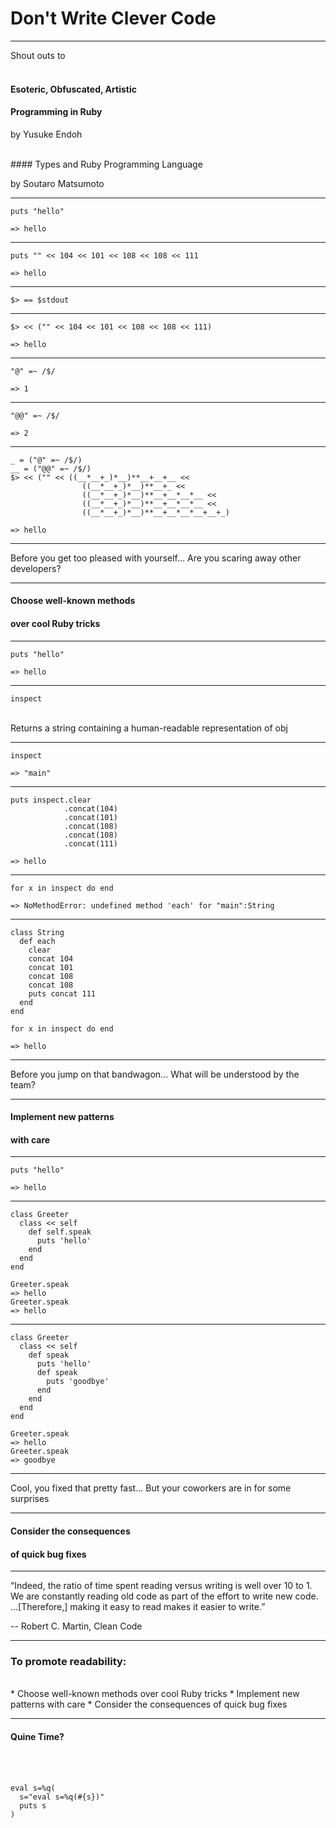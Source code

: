 <span class="menu-title" style="display: none">Title</span>

# Don't Write Clever Code

---
<span class="menu-title" style="display: none">Introduction</span>

Shout outs to
<br><br>

#### Esoteric, Obfuscated, Artistic
#### Programming in Ruby

<span class="aside">by Yusuke Endoh</span>

<br>
#### Types and Ruby Programming Language

<span class="aside">by Soutaro Matsumoto</span>

---
<span class="menu-title" style="display: none">Symbols 1</span>

```
puts "hello"

=> hello
```

---
<span class="menu-title" style="display: none">Symbols 2</span>

```
puts "" << 104 << 101 << 108 << 108 << 111

=> hello
```

---
<span class="menu-title" style="display: none">Symbols 3</span>

`$> == $stdout`

---
<span class="menu-title" style="display: none">Symbols 4</span>

```
$> << ("" << 104 << 101 << 108 << 108 << 111)

=> hello
```

---
<span class="menu-title" style="display: none">Symbols 5</span>

```
"@" =~ /$/

=> 1
```

---
<span class="menu-title" style="display: none">Symbols 6</span>

```
"@@" =~ /$/

=> 2
```

---
<span class="menu-title" style="display: none">Symbols 7</span>

```
_ = ("@" =~ /$/)
__ = ("@@" =~ /$/)
$> << ("" << ((__*__+_)*__)**__+__+__ <<
                ((__*__+_)*__)**__+_ <<
                ((__*__+_)*__)**__+__*__*__ <<
                ((__*__+_)*__)**__+__*__*__ <<
                ((__*__+_)*__)**__+__*__*__+__+_)

=> hello
```

---
<span class="menu-title" style="display: none">Readable?</span>

Before you get too pleased with yourself... Are you scaring away other developers?

---
<span class="menu-title" style="display: none">Readability Over Tricks</span>

#### Choose well-known methods
#### over cool Ruby tricks

---
<span class="menu-title" style="display: none">No Symbols 1</span>

```
puts "hello"

=> hello
```

---
<span class="menu-title" style="display: none">No Symbols 2</span>

`inspect`

<br>
Returns a string containing a human-readable representation of obj

---
<span class="menu-title" style="display: none">No Symbols 3</span>

```
inspect

=> "main"
```

---
<span class="menu-title" style="display: none">No Symbols 4</span>

```
puts inspect.clear
            .concat(104)
            .concat(101)
            .concat(108)
            .concat(108)
            .concat(111)

=> hello
```

---
<span class="menu-title" style="display: none">No Symbols 5</span>

```
for x in inspect do end

=> NoMethodError: undefined method 'each' for "main":String
```

---
<span class="menu-title" style="display: none">No Symbols 6</span>

```
class String
  def each
    clear
    concat 104
    concat 101
    concat 108
    concat 108
    puts concat 111
  end
end

for x in inspect do end

=> hello
```

---
<span class="menu-title" style="display: none">Readable?</span>

Before you jump on that bandwagon... What will be understood by the team?

---
<span class="menu-title" style="display: none">Readability Over Trends</span>

#### Implement new patterns
#### with care

---
<span class="menu-title" style="display: none">Hello, Goodbye 1</span>

```
puts "hello"

=> hello
```

---
<span class="menu-title" style="display: none">Hello, Goodbye 2</span>


```
class Greeter
  class << self
    def self.speak
      puts 'hello'
    end
  end
end

Greeter.speak
=> hello
Greeter.speak
=> hello
```

---
<span class="menu-title" style="display: none">Hello, Goodbye 3</span>

```
class Greeter
  class << self
    def speak
      puts 'hello'
      def speak
        puts 'goodbye'
      end
    end
  end
end

Greeter.speak
=> hello
Greeter.speak
=> goodbye
```

---
<span class="menu-title" style="display: none">Readable?</span>

Cool, you fixed that pretty fast... But your coworkers are in for some surprises

---
<span class="menu-title" style="display: none">Readability Over Quick Fixes</span>

#### Consider the consequences
#### of quick bug fixes

---
<span class="menu-title" style="display: none">Wise Words</span>

“Indeed, the ratio of time spent reading versus writing is well over 10 to 1. We are constantly reading old code as part of the effort to write new code. ...[Therefore,] making it easy to read makes it easier to write.”

--  Robert C. Martin, Clean Code

---
<span class="menu-title" style="display: none">Summary</span>

### To promote readability:

<br>
* Choose well-known methods over cool Ruby tricks
* Implement new patterns with care
* Consider the consequences of quick bug fixes

---
<span class="menu-title" style="display: none">Quine Time?</span>

#### Quine Time?

<br><br>
```
eval s=%q(
  s="eval s=%q(#{s})"
  puts s
)
```
